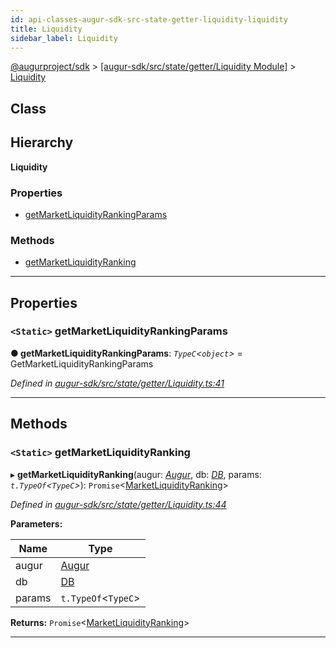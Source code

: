 ```yaml
---
id: api-classes-augur-sdk-src-state-getter-liquidity-liquidity
title: Liquidity
sidebar_label: Liquidity
---
```


[@augurproject/sdk](api-readme.md) > [[augur-sdk/src/state/getter/Liquidity Module]](api-modules-augur-sdk-src-state-getter-liquidity-module.md) > [Liquidity](api-classes-augur-sdk-src-state-getter-liquidity-liquidity.md)

## Class

## Hierarchy

**Liquidity**

### Properties

* [getMarketLiquidityRankingParams](api-classes-augur-sdk-src-state-getter-liquidity-liquidity.md#getmarketliquidityrankingparams)

### Methods

* [getMarketLiquidityRanking](api-classes-augur-sdk-src-state-getter-liquidity-liquidity.md#getmarketliquidityranking)

---

## Properties

<a id="getmarketliquidityrankingparams"></a>

### `<Static>` getMarketLiquidityRankingParams

**● getMarketLiquidityRankingParams**: *`TypeC`<`object`>* =  GetMarketLiquidityRankingParams

*Defined in [augur-sdk/src/state/getter/Liquidity.ts:41](https://github.com/AugurProject/augur/blob/0787bf1a23/packages/augur-sdk/src/state/getter/Liquidity.ts#L41)*

___

## Methods

<a id="getmarketliquidityranking"></a>

### `<Static>` getMarketLiquidityRanking

▸ **getMarketLiquidityRanking**(augur: *[Augur](api-classes-augur-sdk-src-augur-augur.md)*, db: *[DB](api-classes-augur-sdk-src-state-db-db-db.md)*, params: *`t.TypeOf`<`TypeC`>*): `Promise`<[MarketLiquidityRanking](api-interfaces-augur-sdk-src-state-getter-liquidity-marketliquidityranking.md)>

*Defined in [augur-sdk/src/state/getter/Liquidity.ts:44](https://github.com/AugurProject/augur/blob/0787bf1a23/packages/augur-sdk/src/state/getter/Liquidity.ts#L44)*

**Parameters:**

| Name | Type |
| ------ | ------ |
| augur | [Augur](api-classes-augur-sdk-src-augur-augur.md) |
| db | [DB](api-classes-augur-sdk-src-state-db-db-db.md) |
| params | `t.TypeOf`<`TypeC`> |

**Returns:** `Promise`<[MarketLiquidityRanking](api-interfaces-augur-sdk-src-state-getter-liquidity-marketliquidityranking.md)>

___

